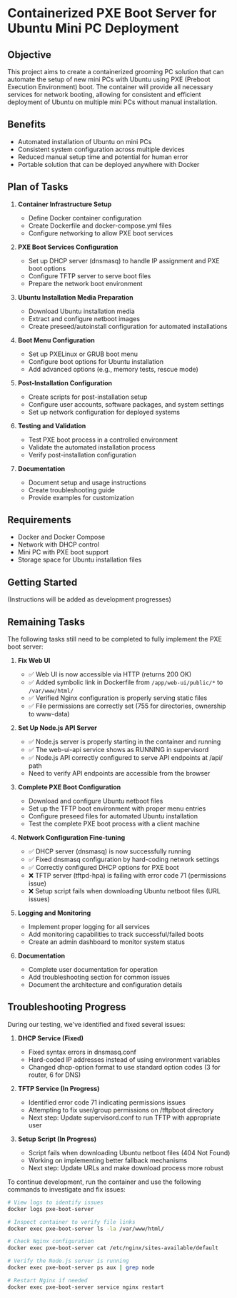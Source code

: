 # Containerized PXE Boot Server for Ubuntu Mini PC Deployment

## Objective

This project aims to create a containerized grooming PC solution that can automate the setup of new mini PCs with Ubuntu using PXE (Preboot Execution Environment) boot. The container will provide all necessary services for network booting, allowing for consistent and efficient deployment of Ubuntu on multiple mini PCs without manual installation.

## Benefits

- Automated installation of Ubuntu on mini PCs
- Consistent system configuration across multiple devices
- Reduced manual setup time and potential for human error
- Portable solution that can be deployed anywhere with Docker

## Plan of Tasks

1. **Container Infrastructure Setup**
   - Define Docker container configuration
   - Create Dockerfile and docker-compose.yml files
   - Configure networking to allow PXE boot services

2. **PXE Boot Services Configuration**
   - Set up DHCP server (dnsmasq) to handle IP assignment and PXE boot options
   - Configure TFTP server to serve boot files
   - Prepare the network boot environment

3. **Ubuntu Installation Media Preparation**
   - Download Ubuntu installation media
   - Extract and configure netboot images
   - Create preseed/autoinstall configuration for automated installations

4. **Boot Menu Configuration**
   - Set up PXELinux or GRUB boot menu
   - Configure boot options for Ubuntu installation
   - Add advanced options (e.g., memory tests, rescue mode)

5. **Post-Installation Configuration**
   - Create scripts for post-installation setup
   - Configure user accounts, software packages, and system settings
   - Set up network configuration for deployed systems

6. **Testing and Validation**
   - Test PXE boot process in a controlled environment
   - Validate the automated installation process
   - Verify post-installation configuration

7. **Documentation**
   - Document setup and usage instructions
   - Create troubleshooting guide
   - Provide examples for customization

## Requirements

- Docker and Docker Compose
- Network with DHCP control
- Mini PC with PXE boot support
- Storage space for Ubuntu installation files

## Getting Started

(Instructions will be added as development progresses)

## Remaining Tasks

The following tasks still need to be completed to fully implement the PXE boot server:

1. **Fix Web UI**
   - ✅ Web UI is now accessible via HTTP (returns 200 OK)
   - ✅ Added symbolic link in Dockerfile from `/app/web-ui/public/*` to `/var/www/html/`
   - ✅ Verified Nginx configuration is properly serving static files
   - ✅ File permissions are correctly set (755 for directories, ownership to www-data)

2. **Set Up Node.js API Server**
   - ✅ Node.js server is properly starting in the container and running
   - ✅ The web-ui-api service shows as RUNNING in supervisord
   - ✅ Node.js API correctly configured to serve API endpoints at /api/ path
   - Need to verify API endpoints are accessible from the browser

3. **Complete PXE Boot Configuration**
   - Download and configure Ubuntu netboot files
   - Set up the TFTP boot environment with proper menu entries
   - Configure preseed files for automated Ubuntu installation
   - Test the complete PXE boot process with a client machine

4. **Network Configuration Fine-tuning**
   - ✅ DHCP server (dnsmasq) is now successfully running
   - ✅ Fixed dnsmasq configuration by hard-coding network settings
   - ✅ Correctly configured DHCP options for PXE boot
   - ❌ TFTP server (tftpd-hpa) is failing with error code 71 (permissions issue)
   - ❌ Setup script fails when downloading Ubuntu netboot files (URL issues)

5. **Logging and Monitoring**
   - Implement proper logging for all services
   - Add monitoring capabilities to track successful/failed boots
   - Create an admin dashboard to monitor system status

6. **Documentation**
   - Complete user documentation for operation
   - Add troubleshooting section for common issues
   - Document the architecture and configuration details

## Troubleshooting Progress

During our testing, we've identified and fixed several issues:

1. **DHCP Service (Fixed)** 
   - Fixed syntax errors in dnsmasq.conf
   - Hard-coded IP addresses instead of using environment variables
   - Changed dhcp-option format to use standard option codes (3 for router, 6 for DNS)

2. **TFTP Service (In Progress)**
   - Identified error code 71 indicating permissions issues
   - Attempting to fix user/group permissions on /tftpboot directory
   - Next step: Update supervisord.conf to run TFTP with appropriate user

3. **Setup Script (In Progress)**
   - Script fails when downloading Ubuntu netboot files (404 Not Found)
   - Working on implementing better fallback mechanisms
   - Next step: Update URLs and make download process more robust

To continue development, run the container and use the following commands to investigate and fix issues:

```bash
# View logs to identify issues
docker logs pxe-boot-server

# Inspect container to verify file links
docker exec pxe-boot-server ls -la /var/www/html/

# Check Nginx configuration
docker exec pxe-boot-server cat /etc/nginx/sites-available/default

# Verify the Node.js server is running
docker exec pxe-boot-server ps aux | grep node

# Restart Nginx if needed
docker exec pxe-boot-server service nginx restart
```